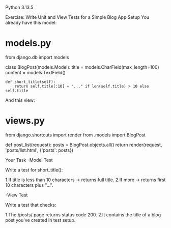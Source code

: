 Python 3.13.5

Exercise: Write Unit and View Tests for a Simple Blog App
Setup
You already have this model:

# models.py
from django.db import models

class BlogPost(models.Model):
    title = models.CharField(max_length=100)
    content = models.TextField()

    def short_title(self):
        return self.title[:10] + "..." if len(self.title) > 10 else self.title
And this view:

# views.py
from django.shortcuts import render
from .models import BlogPost

def post_list(request):
    posts = BlogPost.objects.all()
    return render(request, 'posts/list.html', {'posts': posts})
    
Your Task
-Model Test

Write a test for short_title():

 1.If title is less than 10 characters → returns full title.
 2.If more → returns first 10 characters plus "...".
 
-View Test

Write a test that checks:

 1.The /posts/ page returns status code 200.
 2.It contains the title of a blog post you've created in test setup.
